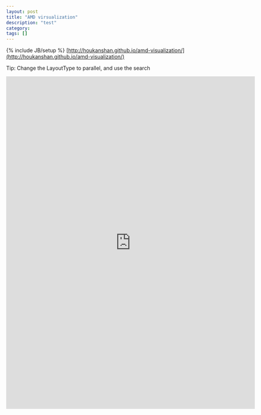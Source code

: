 ```yaml
---
layout: post
title: "AMD virsualization"
description: "test"
category: 
tags: []
---
```

{% include JB/setup %}
[http://houkanshan.github.io/amd-visualization/](http://houkanshan.github.io/amd-visualization/)

Tip: Change the LayoutType to parallel, and use the search

<style>
  .github-iframe {
    width: 600px;
    width: 70vw;
    border: none;
  }
</style>

<iframe class="github-iframe" height="900px" src="http://houkanshan.github.io/amd-visualization/"></iframe>
